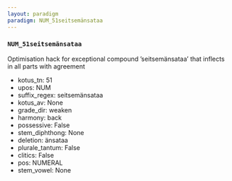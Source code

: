 ```yaml
---
layout: paradigm
paradigm: NUM_51seitsemänsataa
---
```

### ` NUM_51seitsemänsataa `

Optimisation hack for exceptional compound ’seitsemänsataa’ that inflects in all parts with agreement
* kotus_tn: 51
* upos: NUM
* suffix_regex: seitsemänsataa
* kotus_av: None
* grade_dir: weaken
* harmony: back
* possessive: False
* stem_diphthong: None
* deletion: änsataa
* plurale_tantum: False
* clitics: False
* pos: NUMERAL
* stem_vowel: None
